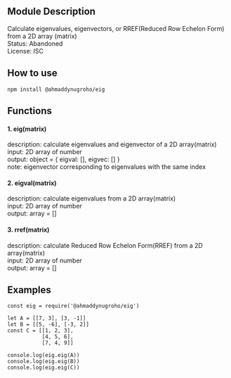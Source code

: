 ## Module Description
Calculate eigenvalues, eigenvectors, or RREF(Reduced Row Echelon Form) from a 2D array (matrix)  
Status: Abandoned  
License: ISC  

## How to use
    npm install @ahmaddynugroho/eig

## Functions
#### 1. eig(matrix)
description: calculate eigenvalues and eigenvector of a 2D array(matrix)  
input: 2D array of number  
output: object = { eigval: [], eigvec: [] }  
note: eigenvector corresponding to eigenvalues with the same index  

#### 2. eigval(matrix)
description: calculate eigenvalues from a 2D array(matrix)  
input: 2D array of number  
output: array = []  

#### 3. rref(matrix)
description: calculate Reduced Row Echelon Form(RREF) from a 2D array(matrix)  
input: 2D array of number  
output: array = []  

## Examples
    const eig = require('@ahmaddynugroho/eig')  
    
    let A = [[7, 3], [3, -1]]  
    let B = [[5, -6], [-3, 2]]  
    const C = [[1, 2, 3],   
               [4, 5, 6],   
               [7, 4, 9]]  
     
    console.log(eig.eig(A))  
    console.log(eig.eig(B))  
    console.log(eig.eig(C))  